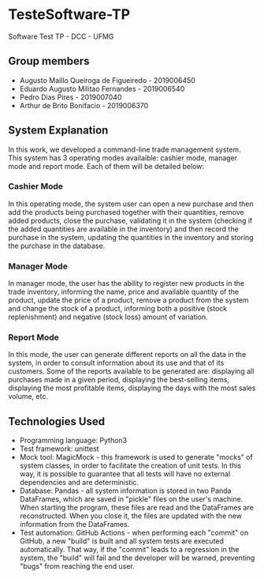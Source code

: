 # TesteSoftware-TP
Software Test TP - DCC - UFMG

## Group members
- Augusto Maillo Queiroga de Figueiredo - 2019006450
- Eduardo Augusto Militao Fernandes - 2019006540
- Pedro Dias Pires - 2019007040
- Arthur de Brito Bonifacio - 2019006370

## System Explanation
In this work, we developed a command-line trade management system. This system has 3 operating modes availaible: cashier mode, manager mode and report mode. Each of them will be detailed below:

### Cashier Mode
In this operating mode, the system user can open a new purchase and then add the products being purchased together with their quantities, remove added products, close the purchase, validating it in the system (checking if the added quantities are available in the inventory) and then record the purchase in the system, updating the quantities in the inventory and storing the purchase in the database.

### Manager Mode
In manager mode, the user has the ability to register new products in the trade inventory, informing the name, price and available quantity of the product, update the price of a product, remove a product from the system and change the stock of a product, informing both a positive (stock replenishment) and negative (stock loss) amount of variation.

### Report Mode
In this mode, the user can generate different reports on all the data in the system, in order to consult information about its use and that of its customers. Some of the reports available to be generated are: displaying all purchases made in a given period, displaying the best-selling items, displaying the most profitable items, displaying the days with the most sales volume, etc.

## Technologies Used
- Programming language: Python3
- Test framework: unittest
- Mock tool: MagicMock - this framework is used to generate "mocks" of system classes, in order to facilitate the creation of unit tests. In this way, it is possible to guarantee that all tests will have no external dependencies and are deterministic.
- Database: Pandas - all system information is stored in two Panda DataFrames, which are saved in "pickle" files on the user's machine. When starting the program, these files are read and the DataFrames are reconstructed. When you close it, the files are updated with the new information from the DataFrames.
- Test automation: GitHub Actions - when performing each "commit" on GitHub, a new "build" is built and all system tests are executed automatically. That way, if the "commit" leads to a regression in the system, the "build" will fail and the developer will be warned, preventing "bugs" from reaching the end user.